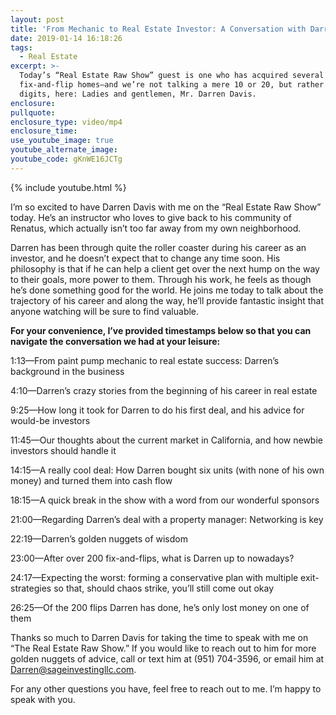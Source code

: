 ```yaml
---
layout: post
title: 'From Mechanic to Real Estate Investor: A Conversation with Darren Davis'
date: 2019-01-14 16:18:26
tags:
  - Real Estate
excerpt: >-
  Today’s “Real Estate Raw Show” guest is one who has acquired several
  fix-and-flip homes—and we’re not talking a mere 10 or 20, but rather triple
  digits, here: Ladies and gentlemen, Mr. Darren Davis.
enclosure:
pullquote:
enclosure_type: video/mp4
enclosure_time:
use_youtube_image: true
youtube_alternate_image:
youtube_code: gKnWE16JCTg
---
```


{% include youtube.html %}

I’m so excited to have Darren Davis with me on the “Real Estate Raw Show” today. He’s an instructor who loves to give back to his community of Renatus, which actually isn’t too far away from my own neighborhood.

Darren has been through quite the roller coaster during his career as an investor, and he doesn’t expect that to change any time soon. His philosophy is that if he can help a client get over the next hump on the way to their goals, more power to them. Through his work, he feels as though he’s done something good for the world. He joins me today to talk about the trajectory of his career and along the way, he’ll provide fantastic insight that anyone watching will be sure to find valuable.

**For your convenience, I’ve provided timestamps below so that you can navigate the conversation we had at your leisure:**

1:13—From paint pump mechanic to real estate success: Darren’s background in the business

4:10—Darren’s crazy stories from the beginning of his career in real estate

9:25—How long it took for Darren to do his first deal, and his advice for would-be investors

11:45—Our thoughts about the current market in California, and how newbie investors should handle it

14:15—A really cool deal: How Darren bought six units (with none of his own money) and turned them into cash flow

18:15—A quick break in the show with a word from our wonderful sponsors

21:00—Regarding Darren’s deal with a property manager: Networking is key

22:19—Darren’s golden nuggets of wisdom

23:00—After over 200 fix-and-flips, what is Darren up to nowadays?

24:17—Expecting the worst: forming a conservative plan with multiple exit-strategies so that, should chaos strike, you’ll still come out okay

26:25—Of the 200 flips Darren has done, he’s only lost money on one of them

Thanks so much to Darren Davis for taking the time to speak with me on “The Real Estate Raw Show.” If you would like to reach out to him for more golden nuggets of advice, call or text him at (951) 704-3596, or email him at [Darren@sageinvestingllc.com](mailto:Darren@sageinvestingllc.com).

For any other questions you have, feel free to reach out to me. I’m happy to speak with you.